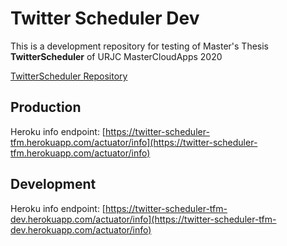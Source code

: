 # Twitter Scheduler Dev

This is a development repository for testing of Master's Thesis <b>TwitterScheduler</b> of URJC MasterCloudApps 2020

[TwitterScheduler Repository](https://github.com/MasterCloudApps-Projects/TwitterScheduler)

## Production

Heroku info endpoint: [https://twitter-scheduler-tfm.herokuapp.com/actuator/info](https://twitter-scheduler-tfm.herokuapp.com/actuator/info)

## Development

Heroku info endpoint: [https://twitter-scheduler-tfm-dev.herokuapp.com/actuator/info](https://twitter-scheduler-tfm-dev.herokuapp.com/actuator/info)